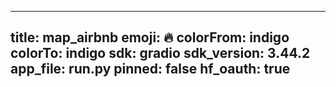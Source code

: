 
---
title: map_airbnb 
emoji: 🔥
colorFrom: indigo
colorTo: indigo
sdk: gradio
sdk_version: 3.44.2
app_file: run.py
pinned: false
hf_oauth: true
---
